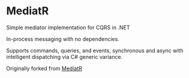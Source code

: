 MediatR
=======

Simple mediator implementation for CQRS in .NET

In-process messaging with no dependencies.

Supports commands, queries, and events, synchronous and async with intelligent dispatching via C# generic variance.

Originally forked from [MediatR](https://github.com/jbogard/MediatR)